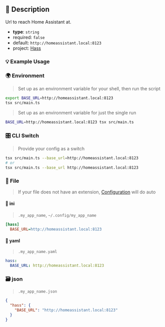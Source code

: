 ## 📜 Description

Url to reach Home Assistant at.

- **type**: `string`
- required: `false`
- default: `http://homeassistant.local:8123`
- project: [Hass](/hass)

### 💡 Example Usage

### 🌍 Environment

> Set up as an environment variable for your shell, then run the script
```bash
export BASE_URL=http://homeassistant.local:8123
tsx src/main.ts
```
> Set up as an environment variable for just the single run

```bash
BASE_URL=http://homeassistant.local:8123 tsx src/main.ts
```
### 🎛️ CLI Switch

> Provide your config as a switch
```bash
tsx src/main.ts --base_url=http://homeassistant.local:8123
# or
tsx src/main.ts --base_url http://homeassistant.local:8123
```
### 📁 File
>  If your file does not have an extension, [Configuration](/core/configuration) will do auto
#### 📘 ini

> `.my_app_name`, `~/.config/my_app_name`

```ini
[hass]
  BASE_URL=http://homeassistant.local:8123
```
#### 📄 yaml

> `.my_app_name.yaml`

```yaml
hass:
  BASE_URL: http://homeassistant.local:8123
```
### 🗃️ json

> `.my_app_name.json`

```json
{
  "hass": {
    "BASE_URL": "http://homeassistant.local:8123"
  }
}
```
